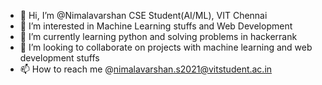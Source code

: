 - 👋 Hi, I’m @Nimalavarshan CSE Student(AI/ML), VIT Chennai
- 👀 I’m interested in Machine Learning stuffs and Web Development
- 🌱 I’m currently learning python and solving problems in hackerrank
- 💞️ I’m looking to collaborate on projects with machine learning and web development stuffs
- 📫 How to reach me @nimalavarshan.s2021@vitstudent.ac.in

<!---
Nimal2004/Nimal2004 is a ✨ special ✨ repository because its `README.md` (this file) appears on your GitHub profile.
You can click the Preview link to take a look at your changes.
--->

